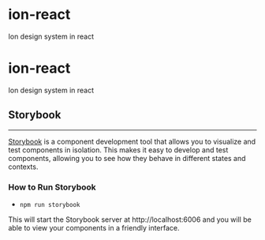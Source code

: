 # ion-react
Ion design system in react
# ion-react

Ion design system in react

## Storybook

<hr>

[Storybook](https://storybook.js.org/) is a component development tool that allows you to visualize and test components in isolation. This makes it easy to develop and test components, allowing you to see how they behave in different states and contexts.

### How to Run Storybook

- `npm run storybook`

This will start the Storybook server at http://localhost:6006 and you will be able to view your components in a friendly interface.
